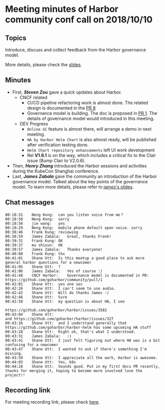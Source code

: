 # Meeting minutes of Harbor community conf call on 2018/10/10

## Topics

Introduce, discuss and collect feedback from the Harbor governance model.

More details, please check the [slides](./community_call_2018-10-10.pptx).

## Minutes

* First, **_Steven Zou_** gave a quick updates about Harbor.
  * CNCF related
    * CI/CD pipeline refactoring work is almost done. The related design is documented in the [PR 8](https://github.com/goharbor/community/pull/8)
    * Governance model is building. The doc is proposed in [PR 1](https://github.com/goharbor/community/pull/1). The details of governance model would introduced in this meeting.
  * DEV Progress
    * `Online GC` feature is almost there, will arrange a demo in next meeting.
    * `HA by Harbor Helm Chart` is also almost ready, will be published after verification testing done.
    * `Helm Chart repository enhancements` left UI work development
    * Rel **V1.6.1** is on the way, which includes a critical fix to the Clair issue (Bump Clair to V2.0.6).
* Then, **_Henry Zhang_** introduced the Harbor sessions and activities during the KubeCon Shanghai conference.
* Last, **_James Zabala_** gave the community an introduction of the Harbor governance model. Talked about the key points of the governance model. To learn more details, please refer to [james's slides](harbor-community-call-10oct2018.pptx).

## Chat messages

```
00:18:31	Neng Kong:	can you listen voice from me？
00:18:50	Neng Kong:	sorry
00:18:56	jie wang:	yes
00:19:29	Neng Kong:	mobile phone default open voice. sorry
00:38:46	Frank Kung:	reviewing
00:38:59	James Zabala:	Great, thanks Frank!
00:39:31	Frank Kung:	OK
00:39:37	mu shixun:	OK
00:39:57	James Zabala:	Thanks everyone!
00:40:08	Frank Kung:	thx
00:41:01	Shane Utt:	Is this meetup a good place to ask more general harbor questions for a newcomer
00:41:05	Shane Utt:	?
00:41:06	James Zabala:	Yes of course :)
00:41:48	CNCF Harbor:	Governance model is documented in PR: https://github.com/goharbor/community/pull/1
00:42:01	Shane Utt:	yes one sec
00:42:26	Shane Utt:	I can't seem to use audio.
00:42:42	Shane Utt:	Will do thanks James :)
00:42:46	Shane Utt:	Sure
00:42:58	Shane Utt:	my question is about HA, I see 

https://github.com/goharbor/harbor/issues/3582 
00:43:04	Shane Utt:	
and https://github.com/goharbor/harbor/issues/327
00:43:16	Shane Utt:	and I understand generally that https://github.com/goharbor/harbor-helm has some upcoming HA stuff
00:43:28	Shane Utt:	Right ok, that's what I understood.
00:43:31	James Zabala:	:)
00:43:41	Shane Utt:	I just felt figuring out where HA was is a bit confusing for a newcomer
00:43:47	Shane Utt:	I wanted to ask if there's something I'm missing.
00:43:59	Shane Utt:	I appreciate all the work, Harbor is awesome.
00:44:03	Shane Utt:	Yes, k8s
00:44:28	Shane Utt:	Sounds good. Put in my first docs PR recently, thanks for merging it, hoping to become more involved love the project!!
```

## Recording link

For meeting recording link, please check [here](https://zoom.us/recording/share/GbVH9evjq4GDXGN9mGC0ZFYxPeINEzQkLw26E0of6R6wIumekTziMw?startTime=1539176657000).
